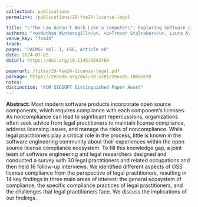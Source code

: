 ```yaml
---
collection: publications
permalink: /publications/29-fse24-license-legal

title: "\"The Law Doesn't Work Like a Computer\": Exploring Software Licensing Issues Faced by Legal Practitioners"
authors: "<u>Nathan Wintersgill</u>, <u>Trevor Stalnaker</u>, Laura A. Heymann, **Oscar Chaparro**, and Denys Poshyvanyk"
venue_key: "fse24"
track: 
pages: "PACMSE Vol. 1, FSE, Article 40"
date: 2024-07-02
doiurl: https://doi.org/10.1145/3643766

paperurl: /files/29-fse24-license-legal.pdf
package: https://zenodo.org/doi/10.5281/zenodo.10685670
notes: 
distinction: "ACM SIGSOFT Distinguished Paper Award"
---
```


**Abstract:** Most modern software products incorporate open source components, which requires compliance with each component’s licenses. As noncompliance can lead to significant repercussions, organizations often seek advice from legal practitioners to maintain license compliance, address licensing issues, and manage the risks of noncompliance. While legal practitioners play a critical role in the process, little is known in the software engineering community about their experiences within the open source license compliance ecosystem. To fill this knowledge gap, a joint team of software engineering and legal researchers designed and conducted a survey with 30 legal practitioners and related occupations and then held 16 follow-up interviews. We identified different aspects of OSS license compliance from the perspective of legal practitioners, resulting in 14 key findings in three main areas of interest: the general ecosystem of compliance, the specific compliance practices of legal practitioners, and the challenges that legal practitioners face. We discuss the implications of our findings.